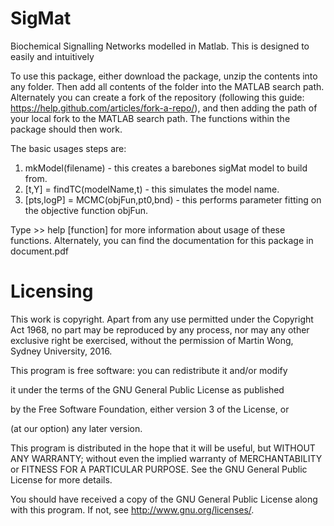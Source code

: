 SigMat
=========

Biochemical Signalling Networks modelled in Matlab. This is designed to 
easily and intuitively 

To use this package, either download the package, unzip the contents into
any folder. Then add all contents of the folder into the MATLAB search
path. Alternately you can create a fork of the repository (following this
guide: https://help.github.com/articles/fork-a-repo/), and then adding the
path of your local fork to the MATLAB search path. The functions within the
package should then work.

The basic usages steps are:
1) mkModel(filename) - this creates a barebones sigMat model to build from.
2) [t,Y] = findTC(modelName,t) - this simulates the model name.
3) [pts,logP] = MCMC(objFun,pt0,bnd) - this performs parameter fitting on
                                       the objective function objFun.

Type >> help [function] for more information about usage of these functions.
Alternately, you can find the documentation for this package in document.pdf

Licensing
=========

This work is copyright. Apart from any use permitted under the 
Copyright Act 1968, no part may be reproduced by any process, 
nor may any other exclusive right be exercised, without the permission
of Martin Wong, Sydney University, 2016.



This program is free software: you can redistribute it and/or modify 

it under the terms of the GNU General Public License as published 

by the Free Software Foundation, either version 3 of the License, or 

(at our option) any later version.





This program is distributed in the hope that it will be useful, 
but WITHOUT ANY WARRANTY; without even the implied warranty of
MERCHANTABILITY or FITNESS FOR A PARTICULAR PURPOSE. See the
GNU General Public License for more details.



You should have received a copy of the GNU General Public License 
along with this program.  If not, see <http://www.gnu.org/licenses/>.
